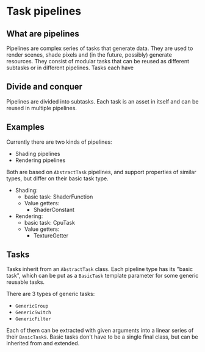 # Task pipelines

## What are pipelines
Pipelines are complex series of tasks that generate data. They are used to render scenes, shade pixels and (in the future, possibly) generate resources. They consist of modular tasks that can be reused as different subtasks or in different pipelines. Tasks each have 

## Divide and conquer
Pipelines are divided into subtasks. Each task is an asset in itself and can be reused in multiple pipelines.

## Examples
Currently there are two kinds of pipelines:

- Shading pipelines
- Rendering pipelines

Both are based on `AbstractTask` pipelines, and support properties of similar types, but differ on their basic task type. 

- Shading:
    - basic task: ShaderFunction
    - Value getters:
        - ShaderConstant
- Rendering:
    - basic task: CpuTask
    - Value getters:
        - TextureGetter

## Tasks
Tasks inherit from an `AbstractTask` class. Each pipeline type has its "basic task",
which can be put as a `BasicTask` template parameter for some generic reusable tasks.

There are 3 types of generic tasks:

- `GenericGroup`
- `GenericSwitch`
- `GenericFilter`

Each of them can be extracted with given arguments into a linear series of their `BasicTask`s.
Basic tasks don't have to be a single final class, but can be inherited from and extended.